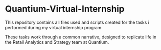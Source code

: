 # Quantium-Virtual-Internship

This repository contains all files used and scripts created for the tasks i performed during my virtual internship program

These tasks work through a common narrative, designed to replicate life in the Retail Analytics and Strategy team at Quantium.
